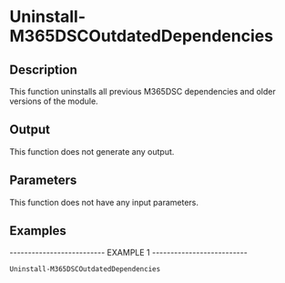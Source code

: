 ﻿# Uninstall-M365DSCOutdatedDependencies

## Description

This function uninstalls all previous M365DSC dependencies and older versions of the module.

## Output

This function does not generate any output.

## Parameters

This function does not have any input parameters.

## Examples

-------------------------- EXAMPLE 1 --------------------------

`Uninstall-M365DSCOutdatedDependencies`



